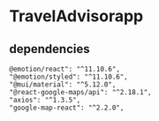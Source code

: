 # TravelAdvisorapp

## dependencies
    @emotion/react": "^11.10.6",
    "@emotion/styled": "^11.10.6",
    "@mui/material": "^5.12.0",
    "@react-google-maps/api": "^2.18.1",
    "axios": "^1.3.5",
    "google-map-react": "^2.2.0",
    